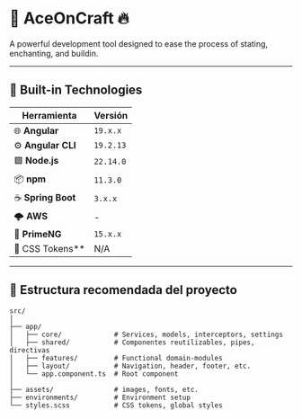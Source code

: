 # 🚀 AceOnCraft 🔥

A powerful development tool designed to ease the process of stating, enchanting, and buildin. 

---

## 🧰 Built-in Technologies

| Herramienta        | Versión      |
|--------------------|--------------|
| 🌐 **Angular**     | `19.x.x`     |
| ⚙️ **Angular CLI** | `19.2.13`    |
| 🟩 **Node.js**     | `22.14.0`    |
| 📦 **npm**         | `11.3.0`     |
| ☕ **Spring Boot** | `3.x.x`     | Backend framework for creating RESTful APIs in Java          |
| 🌩 **AWS**          | -           | Cloud infrastructure for deployment, image storage  |
| 🎨 **PrimeNG**     | `15.x.x`    | UI component library with design tokens support              |
| 💅 CSS Tokens** | N/A         | Styling with custom design tokens              

---

## 📁 Estructura recomendada del proyecto

```plaintext
src/
│
├── app/
│   ├── core/             # Services, models, interceptors, settings
│   ├── shared/           # Componentes reutilizables, pipes, directivas
│   ├── features/         # Functional domain-modules
│   ├── layout/           # Navigation, header, footer, etc.
│   └── app.component.ts  # Root component
│
├── assets/               # images, fonts, etc.
├── environments/         # Environment setup
└── styles.scss           # CSS tokens, global styles
